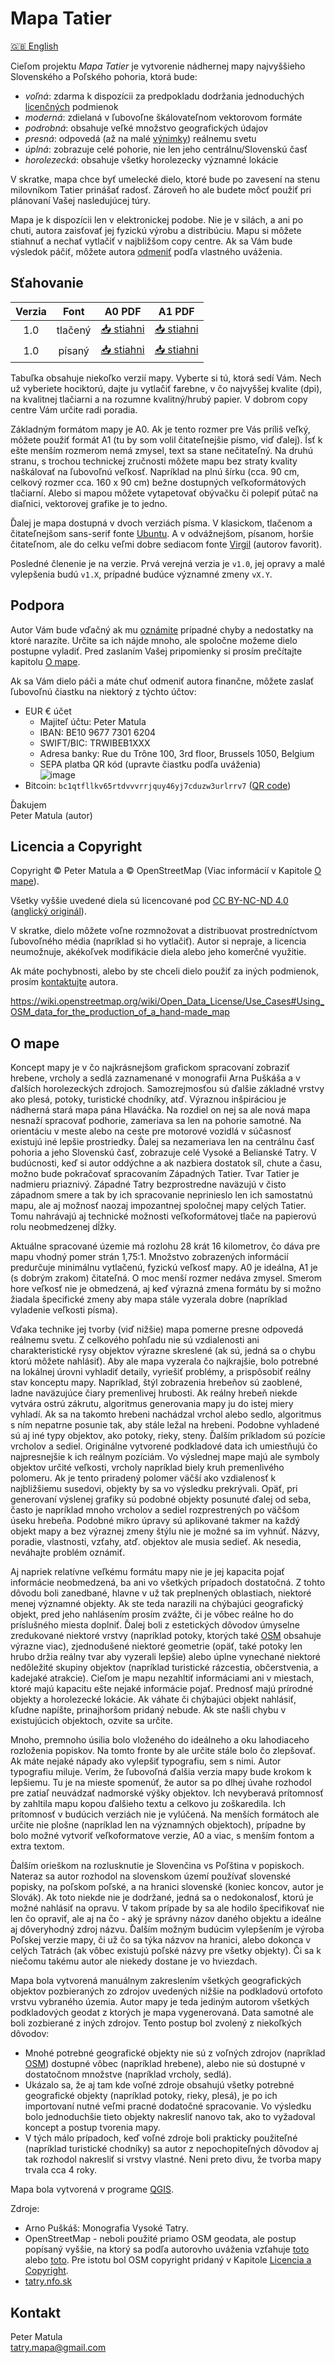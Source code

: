 # Mapa Tatier

[🇬🇧 English](en.md)

Cieľom projektu *Mapa Tatier* je vytvorenie nádhernej mapy najvyššieho Slovenského a Poľského pohoria, ktorá bude:

* *voľná*: zdarma k dispozícii za predpokladu dodržania jednoduchých [licenčných](#licencia-a-copyright) podmienok
* *moderná*: zdielaná v ľubovoľne škálovateľnom vektorovom formáte
* *podrobná*: obsahuje veľké množstvo geografických údajov
* *presná*: odpovedá (až na malé [výnimky](#o-mape)) reálnemu svetu
* *úplná*: zobrazuje celé pohorie, nie len jeho centrálnu/Slovenskú časť
* *horolezecká*: obsahuje všetky horolezecky významné lokácie

V skratke, mapa chce byť umelecké dielo, ktoré bude po zavesení na stenu milovníkom Tatier prinášať radosť. Zároveň ho ale budete môcť použiť pri plánovaní Vašej nasledujúcej túry.

Mapa je k dispozícii len v elektronickej podobe. Nie je v silách, a ani po chuti, autora zaisťovať jej fyzickú výrobu a distribúciu. Mapu si môžete stiahnuť a nechať vytlačiť v najbližšom copy centre. Ak sa Vám bude výsledok páčiť, môžete autora [odmeniť](#podpora) podľa vlastného uváženia.

## Sťahovanie

| Verzia | Font | A0 PDF | A1 PDF |
|  :---: | :---:|  :---: |  :---: |
|  1.0  | tlačený |   [📥 stiahni](https://github.com/PeterMatula/tatry/releases/download/v1.0/tatry-v1_0-ubuntu-A0.pdf) |   [📥 stiahni](https://github.com/PeterMatula/tatry/releases/download/v1.0/tatry-v1_0-ubuntu-A1.pdf)  |
|  1.0  | písaný |   [📥 stiahni](https://github.com/PeterMatula/tatry/releases/download/v1.0/tatry-v1_0-virgil-A0.pdf)  |   [📥 stiahni](https://github.com/PeterMatula/tatry/releases/download/v1.0/tatry-v1_0-virgil-A1.pdf)  |

Tabuľka obsahuje niekoľko verzií mapy. Vyberte si tú, ktorá sedí Vám. Nech už vyberiete hociktorú, dajte ju vytlačiť farebne, v čo najvyššej kvalite (dpi), na kvalitnej tlačiarni a na rozumne kvalitný/hrubý papier. V dobrom copy centre Vám určite radi poradia.

Základným formátom mapy je A0. Ak je tento rozmer pre Vás príliš veľký, môžete použiť formát A1 (tu by som volil čitateľnejšie písmo, viď ďalej). Ísť k ešte menším rozmerom nemá zmysel, text sa stane nečitateľný. Na druhú stranu, s trochou technickej zručnosti môžete mapu bez straty kvality naškálovať na ľubovoľnú veľkosť. Napríklad na plnú šírku (cca. 90 cm, celkový rozmer cca. 160 x 90 cm) bežne dostupných veľkoformátových tlačiarní. Alebo si mapou môžete vytapetovať obývačku či polepiť pútač na diaľnici, vektorovej grafike je to jedno.

Ďalej je mapa dostupná v dvoch verziách písma. V klasickom, tlačenom a čitateľnejšom sans-serif fonte [Ubuntu](https://fonts.google.com/specimen/Ubuntu). A v odvážnejšom, písanom, horšie čitateľnom, ale do celku veľmi dobre sediacom fonte [Virgil](https://virgil.excalidraw.com/) (autorov favorit).

Posledné členenie je na verzie. Prvá verejná verzia je `v1.0`, jej opravy a malé vylepšenia budú `v1.X`, prípadné budúce významné zmeny `vX.Y`.

## Podpora

Autor Vám bude vďačný ak mu [oznámite](#kontakt) prípadné chyby a nedostatky na ktoré narazíte. Určite sa ich nájde mnoho, ale spoločne možeme dielo postupne vyladiť. Pred zaslaním Vašej pripomienky si prosím prečítajte kapitolu [O mape](#o-mape).

Ak sa Vám dielo páči a máte chuť odmeniť autora finančne, môžete zaslať ľubovoľnú čiastku na niektorý z týchto účtov:

* EUR € účet
   * Majiteľ účtu: Peter Matula
   * IBAN: BE10 9677 7301 6204
   * SWIFT/BIC: TRWIBEB1XXX
   * Adresa banky: Rue du Trône 100, 3rd floor, Brussels 1050, Belgium
   * SEPA platba QR kód (upravte čiastku podľa uváženia)\
     ![image](https://github.com/PeterMatula/tatry/assets/20342097/1ade11d8-9e74-45c1-8ebb-b6fa297b092b)
* Bitcoin: `bc1qtfllkv65rtdvvvrrjquy46yj7cduzw3urlrrv7` ([QR code](https://github.com/PeterMatula/tatras-map/assets/20342097/f3ba11ed-11ed-4e0b-b58c-b8a034e0e56f))


Ďakujem \
Peter Matula (autor)

## Licencia a Copyright

Copyright © Peter Matula a © OpenStreetMap (Viac informácií v Kapitole [O mape](#o-mape)).

Všetky vyššie uvedené diela sú licencované pod [CC BY-NC-ND 4.0](https://creativecommons.org/licenses/by-nc-nd/4.0/deed.cs) ([anglický originál](https://creativecommons.org/licenses/by-nc-nd/4.0/deed.en)).

V skratke, dielo môžete voľne rozmnožovat a distribuovat prostredníctvom ľubovoľného média (napríklad si ho vytlačiť). Autor si nepraje, a licencia neumožnuje, akékoľvek modifikácie diela alebo jeho komerčné využitie.

Ak máte pochybnosti, alebo by ste chceli dielo použiť za iných podmienok, prosím [kontaktujte](#kontakt) autora.

https://wiki.openstreetmap.org/wiki/Open_Data_License/Use_Cases#Using_OSM_data_for_the_production_of_a_hand-made_map

## O mape

Koncept mapy je v čo najkrásnejšom grafickom spracovaní zobraziť hrebene, vrcholy a sedlá zaznamenané v monografii Arna Puškáša a v ďalších horolezeckých zdrojoch. Samozrejmosťou sú ďalšie základné vrstvy ako plesá, potoky, turistické chodníky, atď. Výraznou inšpiráciou je nádherná stará mapa pána Hlaváčka. Na rozdiel on nej sa ale nová mapa nesnaží spracovať podhorie, zameriava sa len na pohorie samotné. Na orientáciu v meste alebo na ceste pre motorové vozidlá v súčasnosť existujú iné lepšie prostriedky. Ďalej sa nezameriava len na centrálnu časť pohoria a jeho Slovenskú časť, zobrazuje celé Vysoké a Belianské Tatry. V budúcnosti, keď si autor oddýchne a ak nazbiera dostatok síl, chute a času, možno bude pokračovať spracovaním Západných Tatier. Tvar Tatier je nadmieru priaznivý. Západné Tatry bezprostredne naväzujú v čisto západnom smere a tak by ich spracovanie neprinieslo len ich samostatnú mapu, ale aj možnosť naozaj impozantnej spoločnej mapy celých Tatier. Tomu nahrávajú aj technické možnosti veľkoformátovej tlače na papierovú rolu neobmedzenej dĺžky.

Aktuálne spracované územie má rozlohu 28 krát 16 kilometrov, čo dáva pre mapu vhodný pomer strán 1,75:1. Množstvo zobrazených informácií predurčuje minimálnu vytlačenú, fyzickú veľkosť mapy. A0 je ideálna, A1 je (s dobrým zrakom) čitateľná. O moc menší rozmer nedáva zmysel. Smerom hore veľkosť nie je obmedzená, aj keď výrazná zmena formátu by si možno žiadala špecifické zmeny aby mapa stále vyzerala dobre (napríklad vyladenie veľkosti písma).

Vďaka technike jej tvorby (viď nižšie) mapa pomerne presne odpovedá reálnemu svetu. Z celkového pohľadu nie sú vzdialenosti ani charakteristické rysy objektov výrazne skreslené (ak sú, jedná sa o chybu ktorú môžete nahlásiť). Aby ale mapa vyzerala čo najkrajšie, bolo potrebné na lokálnej úrovni vyhladiť detaily, vyriešiť problémy, a prispôsobiť reálny stav konceptu mapy. Napríklad, štýl zobrazenia hrebeňov sú zaoblené, ladne naväzujúce čiary premenlivej hrubosti. Ak reálny hrebeň niekde vytvára ostrú zákrutu, algoritmus generovania mapy ju do istej miery vyhladí. Ak sa na takomto hrebeni nachádzal vrchol alebo sedlo, algoritmus s ním nepatrne posunie tak, aby stále ležal na hrebeni. Podobne vyhladené sú aj iné typy objektov, ako potoky, rieky, steny. Ďalším príkladom sú pozície vrcholov a sediel. Originálne vytvorené podkladové data ich umiestňujú čo najpresnejšie k ich reálnym pozíciám. Vo výslednej mape majú ale symboly objektov určité veľkosti, vrcholy napríklad biely kruh premenlivého polomeru. Ak je tento priradený polomer väčší ako vzdialenosť k najbližšiemu susedovi, objekty by sa vo výsledku prekrývali. Opäť, pri generovaní výslenej grafiky sú podobné objekty posunuté ďalej od seba, často je napríklad mnoho vrcholov a sediel rozprestrených po väčšom úseku hrebeňa. Podobné mikro úpravy sú aplikované takmer na každý objekt mapy a bez výraznej zmeny štýlu nie je možné sa im vyhnúť. Názvy, poradie, vlastnosti, vzťahy, atď. objektov ale musia sedieť. Ak nesedia, neváhajte problém oznámiť.

Aj napriek relatívne veľkému formátu mapy nie je jej kapacita pojať informácie neobmedzená, ba ani vo všetkých prípadoch dostatočná. Z tohto dôvodu boli zanedbané, hlavne v už tak preplnených oblastiach, niektoré menej významné objekty. Ak ste teda narazili na chýbajúci geografický objekt, pred jeho nahlásením prosím zvážte, či je vôbec reálne ho do príslušného miesta doplniť. Ďalej boli z estetických dôvodov úmyselne zredukované niektoré vrstvy (napríklad potoky, ktorých také [OSM](https://www.openstreetmap.org/) obsahuje výrazne viac), zjednodušené niektoré geometrie (opäť, také potoky len hrubo držia reálny tvar aby vyzerali lepšie) alebo úplne vynechané niektoré nedôležité skupiny objektov (napríklad turistické rázcestia, občerstvenia, a kadejaké atrakcie). Cieľom je mapu nezahltiť informáciami ani v miestach, ktoré majú kapacitu ešte nejaké informácie pojať. Prednosť majú prírodné objekty a horolezecké lokácie. Ak váhate či chýbajúci objekt nahlásiť, kľudne napíšte, prinajhoršom pridaný nebude. Ak ste našli chybu v existujúcich objektoch, ozvite sa určite.

Mnoho, premnoho úsilia bolo vloženého do ideálneho a oku lahodiaceho rozloženia popiskov. Na tomto fronte by ale určite stále bolo čo zlepšovať. Ak máte nejaké nápady ako vylepšiť typografiu, sem s nimi. Autor typografiu miluje. Verím, že ľubovoľná ďalšia verzia mapy bude krokom k lepšiemu. Tu je na mieste spomenúť, že autor sa po dlhej úvahe rozhodol pre zatiaľ neuvádzať nadmorské výšky objektov. Ich nevyberavá prítomnosť by zahltila mapu kopou ďalšieho textu a celkovo ju zoškaredila. Ich prítomnosť v budúcich verziách nie je vylúčená. Na menších formátoch ale určite nie plošne (napríklad len na významných objektoch), prípadne by bolo možné vytvoriť veľkoformatove verzie, A0 a viac, s menším fontom a extra textom.

Ďalším orieškom na rozlusknutie je Slovenčina vs Poľština v popiskoch. Nateraz sa autor rozhodol na slovenskom území používať slovenské popisky, na poľskom poľské, a na hranici slovenské (koniec koncov, autor je Slovák). Ak toto niekde nie je dodržané, jedná sa o nedokonalosť, ktorú je možné nahlásiť na opravu. V takom prípade by sa ale hodilo špecifikovať nie len čo opraviť, ale aj na čo - aký je správny názov daného objektu a ideálne aj dôveryhodný zdroj názvu. Ďalším možným budúcim vylepšením je výroba Poľskej verzie mapy, či už čo sa týka názvov na hranici, alebo dokonca v celých Tatrách (ak vôbec existujú poľské názvy pre všetky objekty). Či sa k niečomu takému autor ale niekedy dostane je vo hviezdach.

Mapa bola vytvorená manuálnym zakreslením všetkých geografických objektov pozbieraných zo zdrojov uvedených nižšie na podkladovú ortofoto vrstvu vybraného územia. Autor mapy je teda jediným autorom všetkých podkladových geodat z ktorých je mapa vygenerovaná. Data samotné ale boli zozbierané z iných zdrojov. Tento postup bol zvolený z niekoľkých dôvodov:

* Mnohé potrebné geografické objekty nie sú z voľných zdrojov (napríklad [OSM](https://www.openstreetmap.org/)) dostupné vôbec (napríklad hrebene), alebo nie sú dostupné v dostatočnom množstve (napríklad vrcholy, sedlá).
* Ukázalo sa, že aj tam kde voľné zdroje obsahujú všetky potrebné geografické objekty (napríklad potoky, rieky, plesá), je po ich importovaní nutné veľmi pracné dodatočné spracovanie. Vo výsledku bolo jednoduchšie tieto objekty nakresliť nanovo tak, ako to vyžadoval koncept a postup tvorenia mapy.
* V tých málo prípadoch, keď voľné zdroje boli prakticky použiteľné (napríklad turistické chodníky) sa autor z nepochopiteľných dôvodov aj tak rozhodol nakresliť si vrstvy vlastné. Neni preto divu, že tvorba mapy trvala cca 4 roky.

Mapa bola vytvorená v programe [QGIS](https://qgis.org/en/site/).

Zdroje:

* Arno Puškáš: Monografia Vysoké Tatry.
* OpenStreetMap - neboli použité priamo OSM geodata, ale postup popísaný vyššie, na ktorý sa podľa autorovho uváženia vzťahuje [toto](https://wiki.openstreetmap.org/wiki/Open_Data_License/Use_Cases#Using_OSM_data_for_the_production_of_a_hand-made_map) alebo [toto](https://osmfoundation.org/wiki/Licence/Licence_and_Legal_FAQ#4._CAN_I_USE_OSM_DATA_AND_OPENSTREETMAP-DERIVED_MAPS_TO_VERIFY_MY_OWN_DATA_WITHOUT_TRIGGERING_SHARE-ALIKE?). Pre istotu bol OSM copyright pridaný v Kapitole [Licencia a Copyright](#Licencia-a-Copyright).
* [tatry.nfo.sk](https://tatry.nfo.sk/)

## Kontakt

Peter Matula \
[tatry.mapa@gmail.com](mailto:tatry.mapa@gmail.com)

